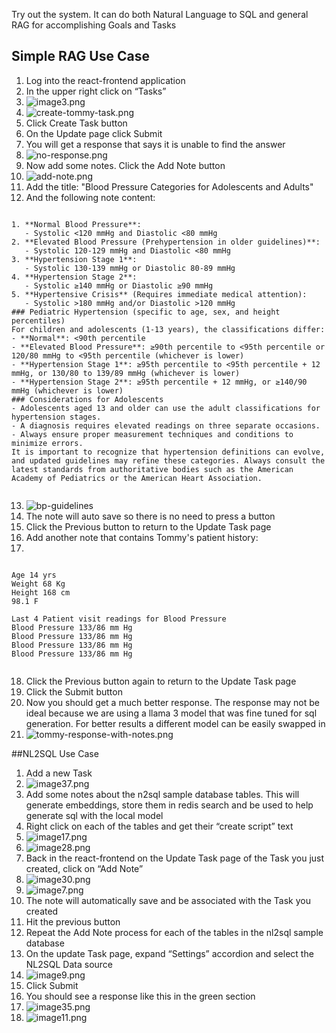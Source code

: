 Try out the system. It can do both Natural Language to SQL and general RAG for accomplishing Goals and Tasks
## Simple RAG Use Case
1. Log into the react-frontend application
2. In the upper right click on “Tasks”
3. ![image3.png](image3.png)
4. ![create-tommy-task.png](create-tommy-task.png)
5. Click Create Task button
6. On the Update page click Submit
7. You will get a response that says it is unable to find the answer
8. ![no-response.png](no-response.png)
9. Now add some notes. Click the Add Note button
10. ![add-note.png](add-note.png)
11. Add the title: "Blood Pressure Categories for Adolescents and Adults"
12. And the following note content:
```

1. **Normal Blood Pressure**:
   - Systolic <120 mmHg and Diastolic <80 mmHg
2. **Elevated Blood Pressure (Prehypertension in older guidelines)**:
   - Systolic 120-129 mmHg and Diastolic <80 mmHg
3. **Hypertension Stage 1**:
   - Systolic 130-139 mmHg or Diastolic 80-89 mmHg
4. **Hypertension Stage 2**:
   - Systolic ≥140 mmHg or Diastolic ≥90 mmHg
5. **Hypertensive Crisis** (Requires immediate medical attention):
   - Systolic >180 mmHg and/or Diastolic >120 mmHg
### Pediatric Hypertension (specific to age, sex, and height percentiles)
For children and adolescents (1-13 years), the classifications differ:
- **Normal**: <90th percentile
- **Elevated Blood Pressure**: ≥90th percentile to <95th percentile or 120/80 mmHg to <95th percentile (whichever is lower)
- **Hypertension Stage 1**: ≥95th percentile to <95th percentile + 12 mmHg, or 130/80 to 139/89 mmHg (whichever is lower)
- **Hypertension Stage 2**: ≥95th percentile + 12 mmHg, or ≥140/90 mmHg (whichever is lower)
### Considerations for Adolescents
- Adolescents aged 13 and older can use the adult classifications for hypertension stages.
- A diagnosis requires elevated readings on three separate occasions.
- Always ensure proper measurement techniques and conditions to minimize errors.
It is important to recognize that hypertension definitions can evolve, and updated guidelines may refine these categories. Always consult the latest standards from authoritative bodies such as the American Academy of Pediatrics or the American Heart Association.


```
13. ![bp-guidelines](bp-guidelines.png)
14. The note will auto save so there is no need to press a button
15. Click the Previous button to return to the Update Task page
16. Add another note that contains Tommy's patient history:
17. 
```

Age 14 yrs
Weight 68 Kg
Height 168 cm
98.1 F

Last 4 Patient visit readings for Blood Pressure
Blood Pressure 133/86 mm Hg
Blood Pressure 133/86 mm Hg
Blood Pressure 133/86 mm Hg
Blood Pressure 133/86 mm Hg


```
18. Click the Previous button again to return to the Update Task page
19. Click the Submit button
20. Now you should get a much better response. The response may not be ideal because we are using a llama 3 model that was fine tuned for sql generation. For better results a different model can be easily swapped in
21. ![tommy-response-with-notes.png](tommy-response-with-notes.png)

##NL2SQL Use Case
1. Add a new Task
2. ![image37.png](image37.png)
3. Add some notes about the n2sql sample database tables. This will generate embeddings, store them in redis search and be used to help generate sql with the local model
4. Right click on each of the tables and get their “create script” text
5. ![image17.png](image17.png)
6. ![image28.png](image28.png)
7. Back in the react-frontend on the Update Task page of the Task you just created, click on “Add Note”
8. ![image30.png](image30.png)
9. ![image7.png](image7.png)
10. The note will automatically save and be associated with the Task you created
11. Hit the previous button
12. Repeat the Add Note process for each of the tables in the nl2sql sample database
13. On the update Task page, expand “Settings” accordion and select the NL2SQL Data source
14. ![image9.png](image9.png)
15. Click Submit
16. You should see a response like this in the green section
17. ![image35.png](image35.png)
18. ![image11.png](image11.png)